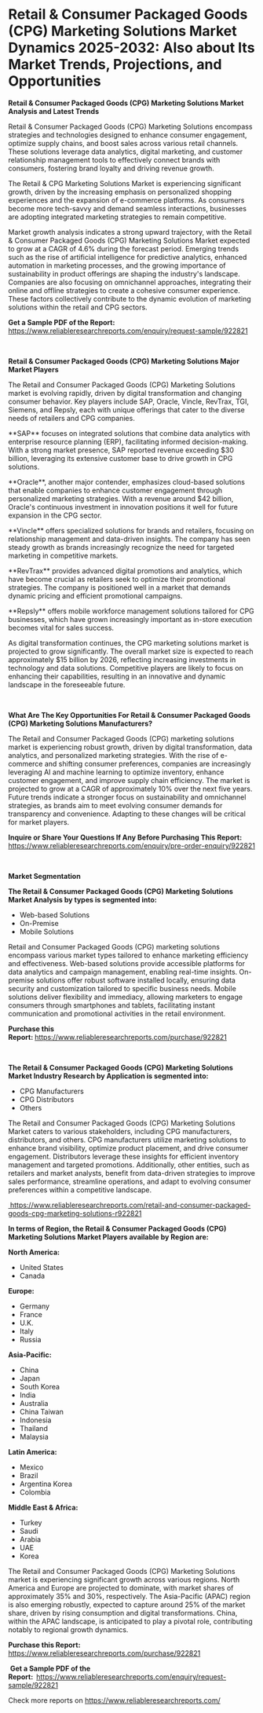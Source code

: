 <p><h1>Retail & Consumer Packaged Goods (CPG) Marketing Solutions Market Dynamics 2025-2032: Also about Its Market Trends, Projections, and Opportunities</h1></p><p><strong>Retail & Consumer Packaged Goods (CPG) Marketing Solutions Market Analysis and Latest Trends</strong></p>
<p><p>Retail & Consumer Packaged Goods (CPG) Marketing Solutions encompass strategies and technologies designed to enhance consumer engagement, optimize supply chains, and boost sales across various retail channels. These solutions leverage data analytics, digital marketing, and customer relationship management tools to effectively connect brands with consumers, fostering brand loyalty and driving revenue growth.</p><p>The Retail & CPG Marketing Solutions Market is experiencing significant growth, driven by the increasing emphasis on personalized shopping experiences and the expansion of e-commerce platforms. As consumers become more tech-savvy and demand seamless interactions, businesses are adopting integrated marketing strategies to remain competitive.</p><p>Market growth analysis indicates a strong upward trajectory, with the Retail & Consumer Packaged Goods (CPG) Marketing Solutions Market expected to grow at a CAGR of 4.6% during the forecast period. Emerging trends such as the rise of artificial intelligence for predictive analytics, enhanced automation in marketing processes, and the growing importance of sustainability in product offerings are shaping the industry's landscape. Companies are also focusing on omnichannel approaches, integrating their online and offline strategies to create a cohesive consumer experience. These factors collectively contribute to the dynamic evolution of marketing solutions within the retail and CPG sectors.</p></p>
<p><strong>Get a Sample PDF of the Report:&nbsp;</strong> <a href="https://www.reliableresearchreports.com/enquiry/request-sample/922821?utm_campaign=36&utm_medium=2&utm_source=Github&utm_content=ia&utm_term=11032025&utm_id=retail-consumer-packaged-goods-cpg-marketing-solutions">https://www.reliableresearchreports.com/enquiry/request-sample/922821</a></p>
<p>&nbsp;</p>
<p><strong>Retail & Consumer Packaged Goods (CPG) Marketing Solutions Major Market Players</strong></p>
<p><p>The Retail and Consumer Packaged Goods (CPG) Marketing Solutions market is evolving rapidly, driven by digital transformation and changing consumer behavior. Key players include SAP, Oracle, Vincle, RevTrax, TGI, Siemens, and Repsly, each with unique offerings that cater to the diverse needs of retailers and CPG companies.</p><p>**SAP** focuses on integrated solutions that combine data analytics with enterprise resource planning (ERP), facilitating informed decision-making. With a strong market presence, SAP reported revenue exceeding $30 billion, leveraging its extensive customer base to drive growth in CPG solutions.</p><p>**Oracle**, another major contender, emphasizes cloud-based solutions that enable companies to enhance customer engagement through personalized marketing strategies. With a revenue around $42 billion, Oracle's continuous investment in innovation positions it well for future expansion in the CPG sector.</p><p>**Vincle** offers specialized solutions for brands and retailers, focusing on relationship management and data-driven insights. The company has seen steady growth as brands increasingly recognize the need for targeted marketing in competitive markets.</p><p>**RevTrax** provides advanced digital promotions and analytics, which have become crucial as retailers seek to optimize their promotional strategies. The company is positioned well in a market that demands dynamic pricing and efficient promotional campaigns.</p><p>**Repsly** offers mobile workforce management solutions tailored for CPG businesses, which have grown increasingly important as in-store execution becomes vital for sales success.</p><p>As digital transformation continues, the CPG marketing solutions market is projected to grow significantly. The overall market size is expected to reach approximately $15 billion by 2026, reflecting increasing investments in technology and data solutions. Competitive players are likely to focus on enhancing their capabilities, resulting in an innovative and dynamic landscape in the foreseeable future.</p></p>
<p>&nbsp;</p>
<p><strong>What Are The Key Opportunities For Retail & Consumer Packaged Goods (CPG) Marketing Solutions Manufacturers?</strong></p>
<p><p>The Retail and Consumer Packaged Goods (CPG) marketing solutions market is experiencing robust growth, driven by digital transformation, data analytics, and personalized marketing strategies. With the rise of e-commerce and shifting consumer preferences, companies are increasingly leveraging AI and machine learning to optimize inventory, enhance customer engagement, and improve supply chain efficiency. The market is projected to grow at a CAGR of approximately 10% over the next five years. Future trends indicate a stronger focus on sustainability and omnichannel strategies, as brands aim to meet evolving consumer demands for transparency and convenience. Adapting to these changes will be critical for market players.</p></p>
<p><strong>Inquire or Share Your Questions If Any Before Purchasing This Report:</strong> <a href="https://www.reliableresearchreports.com/enquiry/pre-order-enquiry/922821?utm_campaign=36&utm_medium=2&utm_source=Github&utm_content=ia&utm_term=11032025&utm_id=retail-consumer-packaged-goods-cpg-marketing-solutions">https://www.reliableresearchreports.com/enquiry/pre-order-enquiry/922821</a></p>
<p>&nbsp;</p>
<p><strong>Market Segmentation</strong></p>
<p><strong>The Retail & Consumer Packaged Goods (CPG) Marketing Solutions Market Analysis by types is segmented into:</strong></p>
<p><ul><li>Web-based Solutions</li><li>On-Premise</li><li>Mobile Solutions</li></ul></p>
<p><p>Retail and Consumer Packaged Goods (CPG) marketing solutions encompass various market types tailored to enhance marketing efficiency and effectiveness. Web-based solutions provide accessible platforms for data analytics and campaign management, enabling real-time insights. On-premise solutions offer robust software installed locally, ensuring data security and customization tailored to specific business needs. Mobile solutions deliver flexibility and immediacy, allowing marketers to engage consumers through smartphones and tablets, facilitating instant communication and promotional activities in the retail environment.</p></p>
<p><strong>Purchase this Report:&nbsp;</strong><a href="https://www.reliableresearchreports.com/purchase/922821?utm_campaign=36&utm_medium=2&utm_source=Github&utm_content=ia&utm_term=11032025&utm_id=retail-consumer-packaged-goods-cpg-marketing-solutions">https://www.reliableresearchreports.com/purchase/922821</a></p>
<p>&nbsp;</p>
<p><strong>The Retail & Consumer Packaged Goods (CPG) Marketing Solutions Market Industry Research by Application is segmented into:</strong></p>
<p><ul><li>CPG Manufacturers</li><li>CPG Distributors</li><li>Others</li></ul></p>
<p><p>The Retail and Consumer Packaged Goods (CPG) Marketing Solutions Market caters to various stakeholders, including CPG manufacturers, distributors, and others. CPG manufacturers utilize marketing solutions to enhance brand visibility, optimize product placement, and drive consumer engagement. Distributors leverage these insights for efficient inventory management and targeted promotions. Additionally, other entities, such as retailers and market analysts, benefit from data-driven strategies to improve sales performance, streamline operations, and adapt to evolving consumer preferences within a competitive landscape.</p></p>
<p><a href="https://www.reliableresearchreports.com/retail-and-consumer-packaged-goods-cpg-marketing-solutions-r922821?utm_campaign=36&utm_medium=2&utm_source=Github&utm_content=ia&utm_term=11032025&utm_id=retail-consumer-packaged-goods-cpg-marketing-solutions">&nbsp;https://www.reliableresearchreports.com/retail-and-consumer-packaged-goods-cpg-marketing-solutions-r922821</a></p>
<p><strong>In terms of Region, the Retail & Consumer Packaged Goods (CPG) Marketing Solutions Market Players available by Region are:</strong></p>
<p>
    <p> <strong> North America: </strong>
        <ul>
            <li>United States</li>
            <li>Canada</li>
        </ul>
        </p> 
    <p> <strong> Europe: </strong>
        <ul>
            <li>Germany</li>
            <li>France</li>
            <li>U.K.</li>
            <li>Italy</li>
            <li>Russia</li>
        </ul>
        </p> 
    <p> <strong> Asia-Pacific: </strong>
        <ul>
            <li>China</li>
            <li>Japan</li>
            <li>South Korea</li>
            <li>India</li>
            <li>Australia</li>
            <li>China Taiwan</li>
            <li>Indonesia</li>
            <li>Thailand</li>
            <li>Malaysia</li>
        </ul>
        </p> 
    <p> <strong> Latin America: </strong>
        <ul>
            <li>Mexico</li>
            <li>Brazil</li>
            <li>Argentina Korea</li>
            <li>Colombia</li>
        </ul>
        </p> 
    <p> <strong> Middle East & Africa: </strong>
        <ul>
            <li>Turkey</li>
            <li>Saudi</li>
            <li>Arabia</li>
            <li>UAE</li>
            <li>Korea</li>
        </ul>
    </p>
    </p>
<p><p>The Retail and Consumer Packaged Goods (CPG) Marketing Solutions market is experiencing significant growth across various regions. North America and Europe are projected to dominate, with market shares of approximately 35% and 30%, respectively. The Asia-Pacific (APAC) region is also emerging robustly, expected to capture around 25% of the market share, driven by rising consumption and digital transformations. China, within the APAC landscape, is anticipated to play a pivotal role, contributing notably to regional growth dynamics.</p></p>
<p><strong>Purchase this Report: </strong><a href="https://www.reliableresearchreports.com/purchase/922821?utm_campaign=36&utm_medium=2&utm_source=Github&utm_content=ia&utm_term=11032025&utm_id=retail-consumer-packaged-goods-cpg-marketing-solutions">https://www.reliableresearchreports.com/purchase/922821</a></p>
<p>&nbsp;<strong>Get a Sample PDF of the Report:&nbsp;&nbsp;</strong><a href="https://www.reliableresearchreports.com/enquiry/request-sample/922821?utm_campaign=36&utm_medium=2&utm_source=Github&utm_content=ia&utm_term=11032025&utm_id=retail-consumer-packaged-goods-cpg-marketing-solutions">https://www.reliableresearchreports.com/enquiry/request-sample/922821</a></p>
<p><strong></strong></p>
<p>Check more reports on <a href="https://www.reliableresearchreports.com/?utm_campaign=36&utm_medium=2&utm_source=Github&utm_content=ia&utm_term=11032025&utm_id=retail-consumer-packaged-goods-cpg-marketing-solutions">https://www.reliableresearchreports.com/</a></p>